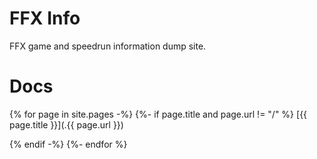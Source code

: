 # FFX Info
FFX game and speedrun information dump site.

# Docs
{% for page in site.pages -%}
{%- if page.title and page.url != "/" %}
[{{ page.title }}](.{{ page.url }})

{% endif -%}
{%- endfor %}
